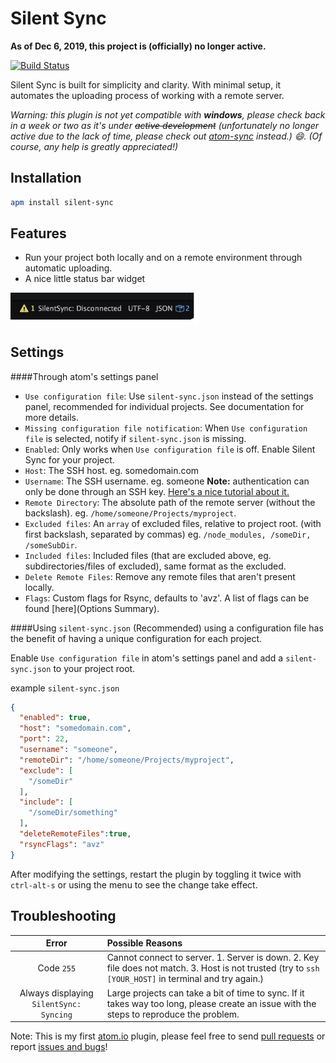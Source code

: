 # Silent Sync

**As of Dec 6, 2019, this project is (officially) no longer active.**

[![Build Status](https://api.travis-ci.org/ben-z/Silent-Sync.svg?branch=master)](https://travis-ci.org/ben-z/Silent-Sync)

Silent Sync is built for simplicity and clarity. With minimal setup, it automates the uploading process of working with a remote server.

*Warning: this plugin is not yet compatible with **windows**, please check back in a week or two as it's under ~~active development~~ (unfortunately no longer active due to the lack of time, please check out [atom-sync](https://atom.io/packages/atom-sync) instead.) :smile:. (Of course, any help is greatly appreciated!)*

## Installation

```bash
apm install silent-sync
```

## Features

* Run your project both locally and on a remote environment through automatic uploading.
* A nice little status bar widget<br />
<img src="https://raw.githubusercontent.com/ben-z/Silent-Sync/master/Statusbar.gif" width="300px"/>

## Settings

####Through atom's settings panel
* `Use configuration file`: Use `silent-sync.json` instead of the settings panel, recommended for individual projects. See documentation for more details.
* `Missing configuration file notification`: When `Use configuration file` is selected, notify if `silent-sync.json` is missing.
* `Enabled`: Only works when `Use configuration file` is off. Enable Silent Sync for your project.
* `Host`: The SSH host. eg. somedomain.com
* `Username`: The SSH username. eg. someone **Note:** authentication can only be done through an SSH key. [Here's a nice tutorial about it.](https://www.digitalocean.com/community/tutorials/how-to-set-up-ssh-keys--2)
* `Remote Directory`: The absolute path of the remote server (without the backslash). eg. `/home/someone/Projects/myproject`.
* `Excluded files`: An `array` of excluded files, relative to project root. (with first backslash, separated by commas) eg. `/node_modules, /someDir, /someSubDir`.
* `Included files`: Included files (that are excluded above, eg. subdirectories/files of excluded), same format as the excluded.
* `Delete Remote Files`: Remove any remote files that aren't present locally.
* `Flags`: Custom flags for Rsync, defaults to 'avz'. A list of flags can be found [here](Options Summary).

####Using `silent-sync.json` (Recommended)
using a configuration file has the benefit of having a unique configuration for each project.

Enable `Use configuration file` in atom's settings panel and add a `silent-sync.json` to your project root.

example `silent-sync.json`
```json
{
  "enabled": true,
  "host": "somedomain.com",
  "port": 22,
  "username": "someone",
  "remoteDir": "/home/someone/Projects/myproject",
  "exclude": [
    "/someDir"
  ],
  "include": [
    "/someDir/something"
  ],
  "deleteRemoteFiles":true,
  "rsyncFlags": "avz"
}

```

After modifying the settings, restart the plugin by toggling it twice with `ctrl-alt-s` or using the menu to see the change take effect.

## Troubleshooting

Error | Possible Reasons
:---------:|:--------------
Code `255` | Cannot connect to server. 1. Server is down. 2. Key file does not match. 3. Host is not trusted (try to `ssh [YOUR_HOST]` in terminal and try again.)
Always displaying `SilentSync: Syncing` | Large projects can take a bit of time to sync. If it takes way too long, please create an issue with the steps to reproduce the problem.

Note: This is my first [atom.io](https://atom.io/) plugin, please feel free to send [pull requests](https://github.com/ben-z/Silent-Sync/pulls) or report [issues and bugs](https://github.com/ben-z/Silent-Sync/issues)!
